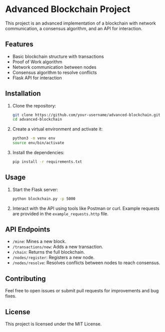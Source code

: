 # Advanced Blockchain Project

This project is an advanced implementation of a blockchain with network communication, a consensus algorithm, and an API for interaction.

## Features
- Basic blockchain structure with transactions
- Proof of Work algorithm
- Network communication between nodes
- Consensus algorithm to resolve conflicts
- Flask API for interaction

## Installation

1. Clone the repository:
    ```bash
    git clone https://github.com/your-username/advanced-blockchain.git
    cd advanced-blockchain
    ```

2. Create a virtual environment and activate it:
    ```bash
    python3 -m venv env
    source env/bin/activate
    ```

3. Install the dependencies:
    ```bash
    pip install -r requirements.txt
    ```

## Usage

1. Start the Flask server:
    ```bash
    python blockchain.py -p 5000
    ```

2. Interact with the API using tools like Postman or curl. Example requests are provided in the `example_requests.http` file.

## API Endpoints

- `/mine`: Mines a new block.
- `/transactions/new`: Adds a new transaction.
- `/chain`: Returns the full blockchain.
- `/nodes/register`: Registers a new node.
- `/nodes/resolve`: Resolves conflicts between nodes to reach consensus.

## Contributing

Feel free to open issues or submit pull requests for improvements and bug fixes.

## License

This project is licensed under the MIT License.
